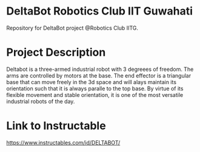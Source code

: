 # DeltaBot Robotics Club IIT Guwahati

Repository for DeltaBot project @Robotics Club IITG.

# Project Description

Deltabot is a three-armed industrial robot with 3 degreees of freedom. The arms are controlled by motors at the base. The end effector is a triangular base that can move freely in the 3d space and will alays maintain its orientation such that it is always paralle to the top base. By virtue of its flexible movement and stable orientation, it is one of the most versatile industrial robots of the day.

# Link to Instructable
https://www.instructables.com/id/DELTABOT/
